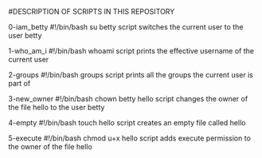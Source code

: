 #DESCRIPTION OF SCRIPTS IN THIS REPOSITORY

0-iam_betty
#!/bin/bash
su betty
script switches the current user to the user betty

1-who_am_i
#!/bin/bash
whoami
script prints the effective username of the current user

2-groups
#!/bin/bash
groups
script prints all the groups the current user is part of

3-new_owner
#!/bin/bash
chown betty hello
script changes the owner of the file hello to the user betty

4-empty
#!/bin/bash
touch hello
script creates an empty file called hello

5-execute
#!/bin/bash
chmod u+x hello
script adds execute permission to the owner of the file hello





